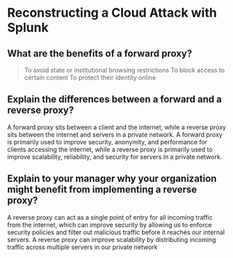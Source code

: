 # Reconstructing a Cloud Attack with Splunk

## What are the benefits of a forward proxy?
> To avoid state or institutional browsing restrictions 
> To block access to certain content
> To protect their identity online

## Explain the differences between a forward and a reverse proxy?
A forward proxy sits between a client and the internet, while a reverse proxy sits between the internet and servers in a private network. A forward proxy is primarily used to improve security, anonymity, and performance for clients accessing the internet, while a reverse proxy is primarily used to improve scalability, reliability, and security for servers in a private network.

## Explain to your manager why your organization might benefit from implementing a reverse proxy?
A reverse proxy can act as a single point of entry for all incoming traffic from the internet, which can improve security by allowing us to enforce security policies and filter out malicious traffic before it reaches our internal servers. A reverse proxy can improve scalability by distributing incoming traffic across multiple servers in our private network